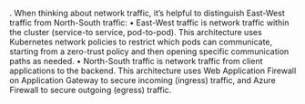 
. When thinking about network traffic, it’s helpful to distinguish East-West traffic from North-South traffic:
•	East-West traffic is network traffic within the cluster (service-to service, pod-to-pod). This architecture uses Kubernetes network policies to restrict which pods can communicate, starting from a zero-trust policy and then opening specific communication paths as needed. 
•	North-South traffic is network traffic from client applications to the backend. This architecture uses Web Application Firewall on Application Gateway to secure incoming (ingress) traffic, and Azure Firewall to secure outgoing (egress) traffic.
